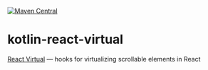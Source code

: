 [![Maven Central](https://img.shields.io/maven-central/v/org.jetbrains.kotlin-wrappers/kotlin-react-virtual)](https://mvnrepository.com/artifact/org.jetbrains.kotlin-wrappers/kotlin-react-virtual)

# kotlin-react-virtual

[React Virtual](https://github.com/tannerlinsley/react-virtual) — hooks for virtualizing scrollable elements in React
